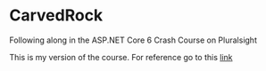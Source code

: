 # CarvedRock
Following along in the ASP.NET Core 6 Crash Course on Pluralsight

This is my version of the course. For reference go to this [link](https://github.com/dahlsailrunner/crash-course-aspnet6-mvc![image](https://user-images.githubusercontent.com/11872620/192101201-b55d8172-5e0f-4a88-b357-ec3c545ea071.png)
)
